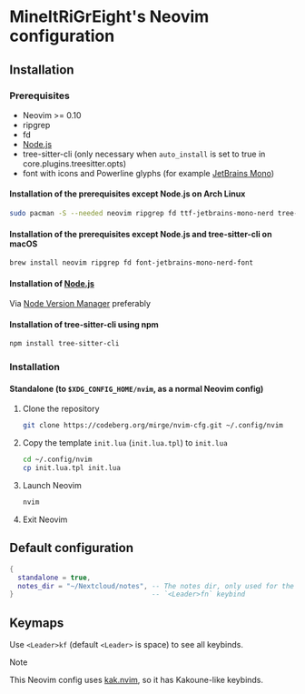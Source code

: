 # MineItRiGrEight's Neovim configuration

## Installation

### Prerequisites

- Neovim >= 0.10
- ripgrep
- fd
- [Node.js](https://nodejs.org/)
- tree-sitter-cli (only necessary when `auto_install` is set to true in core.plugins.treesitter.opts)
- font with icons and Powerline glyphs (for example [JetBrains Mono](https://jetbrains.com/mono))

#### Installation of the prerequisites except Node.js on Arch Linux

```sh
sudo pacman -S --needed neovim ripgrep fd ttf-jetbrains-mono-nerd tree-sitter-cli
```

#### Installation of the prerequisites except Node.js and tree-sitter-cli on macOS

```sh
brew install neovim ripgrep fd font-jetbrains-mono-nerd-font
```

#### Installation of [Node.js](https://nodejs.org/en)

Via [Node Version Manager](https://nvm.sh/) preferably

#### Installation of tree-sitter-cli using npm

```sh
npm install tree-sitter-cli
```

### Installation

#### Standalone (to `$XDG_CONFIG_HOME/nvim`, as a normal Neovim config)

1. Clone the repository
   ```sh
   git clone https://codeberg.org/mirge/nvim-cfg.git ~/.config/nvim
   ```
2. Copy the template `init.lua` (`init.lua.tpl`) to `init.lua`
   ```sh
   cd ~/.config/nvim
   cp init.lua.tpl init.lua
   ```
3. Launch Neovim
   ```sh
   nvim
   ```

4. Exit Neovim

## Default configuration

```lua
{
  standalone = true,
  notes_dir = "~/Nextcloud/notes", -- The notes dir, only used for the
}                                  -- `<Leader>fn` keybind
```

## Keymaps

Use `<Leader>kf` (default `<Leader>` is space) to see all keybinds.

> [!NOTE]
> This Neovim config uses [kak.nvim](https://codeberg.org/mirge/kak.nvim), so it has Kakoune-like keybinds.
